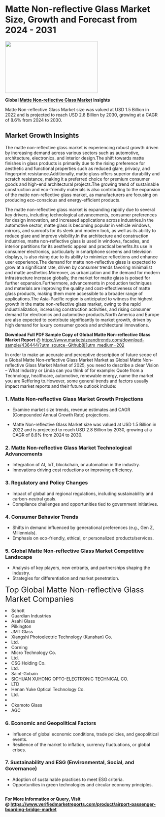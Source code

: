 <H1>Matte Non-reflective Glass Market Size, Growth and Forecast from 2024 - 2031</H1><img class="aligncenter size-medium wp-image-584254" src="https://thirdeyenews.in/wp-content/uploads/2024/09/Global-Market-Research-300x168.jpeg" alt="" width="300" height="168" /><p><strong>Global&nbsp;<a href="https://www.marketsizeandtrends.com/download-sample/436444/?utm_source=Github8j?utm_medium=202">Matte Non-reflective Glass Market</a> Insights</strong></p><p>Matte Non-reflective Glass Market size was valued at USD 1.5 Billion in 2022 and is projected to reach USD 2.8 Billion by 2030, growing at a CAGR of 8.6% from 2024 to 2030.</p><p><h2>Market Growth Insights</h2> <p>The matte non-reflective glass market is experiencing robust growth driven by increasing demand across various sectors such as automotive, architecture, electronics, and interior design.The shift towards matte finishes in glass products is primarily due to the rising preference for aesthetic and functional properties such as reduced glare, privacy, and fingerprint resistance.Additionally, matte glass offers superior durability and scratch resistance, making it a preferred choice for premium consumer goods and high-end architectural projects.The growing trend of sustainable construction and eco-friendly materials is also contributing to the expansion of the matte non-reflective glass market, as manufacturers are focusing on producing eco-conscious and energy-efficient products.</p> <p>The matte non-reflective glass market is expanding rapidly due to several key drivers, including technological advancements, consumer preferences for design innovation, and increased applications across industries.In the automotive sector, matte glass is becoming popular in vehicle windows, mirrors, and sunroofs for its sleek and modern look, as well as its ability to reduce glare and improve visibility.In the architecture and construction industries, matte non-reflective glass is used in windows, facades, and interior partitions for its aesthetic appeal and practical benefits.Its use in consumer electronics, particularly in smartphone screens and television displays, is also rising due to its ability to minimize reflections and enhance user experience.The demand for matte non-reflective glass is expected to grow at a significant rate, driven by consumer trends favoring minimalist and matte aesthetics.Moreover, as urbanization and the demand for modern infrastructure increase globally, the market for matte glass is poised for further expansion.Furthermore, advancements in production techniques and materials are improving the quality and cost-effectiveness of matte glass products, making them more accessible to a broader range of applications.The Asia-Pacific region is anticipated to witness the highest growth in the matte non-reflective glass market, owing to the rapid industrialization, increasing construction activities, and rising consumer demand for electronics and automotive products.North America and Europe are also expected to contribute significantly to market growth, driven by high demand for luxury consumer goods and architectural innovations.<p><span class=""><strong>Download Full PDF Sample Copy of Global Matte Non-reflective Glass Market Report</strong> @ <a href="https://www.marketsizeandtrends.com/download-sample/436444/?utm_source=Github8j?utm_medium=202" target="_blank">https://www.marketsizeandtrends.com/download-sample/436444/?utm_source=Github8j?utm_medium=202</a></span></p><p>In order to make an accurate and perceptive description of future scope of a Global&nbsp;Matte Non-reflective Glass Market Market as Global&nbsp;Matte Non-reflective Glass Market Market of 2025, you need to describe a clear Vision &ndash; What Industry or Linda can you think of for example: Quote from a Technology, healthcare, automotive, renewable energy, name the market you are Reffering to.However, some general trends and factors usually impact market reports and their future outlook include:</p><h3>1.&nbsp;<strong>Matte Non-reflective Glass Market Growth Projections</strong></h3><ul><li>Examine market size trends, revenue estimates and CAGR (Compounded Annual Growth Rate) projections.</li><li><p>Matte Non-reflective Glass Market size was valued at USD 1.5 Billion in 2022 and is projected to reach USD 2.8 Billion by 2030, growing at a CAGR of 8.6% from 2024 to 2030.</p></li></ul><h3>2.&nbsp;<strong>Matte Non-reflective Glass Market Technological Advancements</strong></h3><ul><li>Integration of AI, IoT, blockchain, or automation in the industry.</li><li>Innovations driving cost reductions or improving efficiency.</li></ul><h3>3.&nbsp;<strong>Regulatory and Policy Changes</strong></h3><ul><li>Impact of global and regional regulations, including sustainability and carbon-neutral goals.</li><li>Compliance challenges and opportunities tied to government initiatives.</li></ul><h3>4.&nbsp;<strong>Consumer Behavior Trends</strong></h3><ul><li>Shifts in demand influenced by generational preferences (e.g., Gen Z, Millennials).</li><li>Emphasis on eco-friendly, ethical, or personalized products/services.</li></ul><h3>5.&nbsp;<strong>Global Matte Non-reflective Glass Market Competitive Landscape</strong></h3><ul><li>Analysis of key players, new entrants, and partnerships shaping the industry.</li><li>Strategies for differentiation and market penetration.</li></ul><p data-pm-slice="1 1 []"><span style="color: inherit; font-family: inherit; font-size: 25px;">Top Global Matte Non-reflective Glass Market Companies</span></p><div class="" data-test-id=""><p><li>Schott</li><li> Guardian Industries</li><li> Asahi Glass</li><li> Pilkington</li><li> JMT Glass</li><li> Xiangshi Photoelectric Technology (Kunshan) Co.</li><li> Ltd.</li><li> Corning</li><li> Micro Technology Co.</li><li> Ltd.</li><li> CSG Holding Co.</li><li>Ltd.</li><li> Saint-Gobain</li><li> SICHUAN XUHONG OPTO-ELECTRONIC TECHNICAL CO.</li><li>LTD</li><li> Henan Yuke Optical Technology Co.</li><li> Ltd.</li><li></li><li> Okamoto Glass</li><li> AGC</li></p></div><h3>6.&nbsp;<strong>Economic and Geopolitical Factors</strong></h3><ul><li>Influence of global economic conditions, trade policies, and geopolitical events.</li><li>Resilience of the market to inflation, currency fluctuations, or global crises.</li></ul><h3>7.&nbsp;<strong>Sustainability and ESG (Environmental, Social, and Governance)</strong></h3><ul><li>Adoption of sustainable practices to meet ESG criteria.</li><li>Opportunities in green technologies and circular economy principles.</li></ul><h2><strong style="font-size: 14px;">For More Information or Query, Visit @&nbsp;</strong><a style="background-color: #ffffff; font-size: 14px;" href="https://www.marketsizeandtrends.com/report/matte-non-reflective-glass-market/" target="_blank">https://www.verifiedmarketreports.com/product/airport-passenger-boarding-bridge-market</a></h2>
